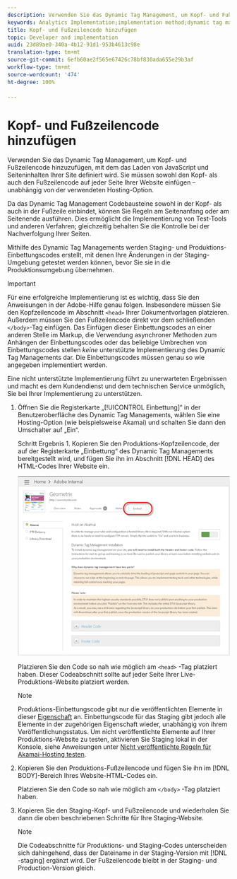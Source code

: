 ```yaml
---
description: Verwenden Sie das Dynamic Tag Management, um Kopf- und Fußzeilencode hinzuzufügen, mit dem das Laden von JavaScript und Seiteninhalten Ihrer Site definiert wird. Sie müssen sowohl den Kopf- als auch den Fußzeilencode auf jeder Seite Ihrer Website einfügen – unabhängig von der verwendeten Hosting-Option.
keywords: Analytics Implementation;implementation method;dynamic tag management;dtm;code;page code;header code;footer code;embed code;embed tab;embed
title: Kopf- und Fußzeilencode hinzufügen
topic: Developer and implementation
uuid: 23d89ae0-340a-4b12-91d1-953b4613c98e
translation-type: tm+mt
source-git-commit: 6efb60ae2f565e67426c78bf830ada655e29b3af
workflow-type: tm+mt
source-wordcount: '474'
ht-degree: 100%

---
```



# Kopf- und Fußzeilencode hinzufügen

Verwenden Sie das Dynamic Tag Management, um Kopf- und Fußzeilencode hinzuzufügen, mit dem das Laden von JavaScript und Seiteninhalten Ihrer Site definiert wird. Sie müssen sowohl den Kopf- als auch den Fußzeilencode auf jeder Seite Ihrer Website einfügen – unabhängig von der verwendeten Hosting-Option.

Da das Dynamic Tag Management Codebausteine sowohl in der Kopf- als auch in der Fußzeile einbindet, können Sie Regeln am Seitenanfang oder am Seitenende ausführen. Dies ermöglicht die Implementierung von Test-Tools und anderen Verfahren; gleichzeitig behalten Sie die Kontrolle bei der Nachverfolgung Ihrer Seiten.

Mithilfe des Dynamic Tag Managements werden Staging- und Produktions-Einbettungscodes erstellt, mit denen Ihre Änderungen in der Staging-Umgebung getestet werden können, bevor Sie sie in die Produktionsumgebung übernehmen.

>[!IMPORTANT]
>
>Für eine erfolgreiche Implementierung ist es wichtig, dass Sie den Anweisungen in der Adobe-Hilfe genau folgen. Insbesondere müssen Sie den Kopfzeilencode im Abschnitt `<head>` Ihrer Dokumentvorlagen platzieren. Außerdem müssen Sie den Fußzeilencode direkt vor dem schließenden `</body>`-Tag einfügen. Das Einfügen dieser Einbettungscodes an einer anderen Stelle im Markup, die Verwendung asynchroner Methoden zum Anhängen der Einbettungscodes oder das beliebige Umbrechen von Einbettungscodes stellen *keine* unterstützte Implementierung des Dynamic Tag Managements dar. Die Einbettungscodes müssen genau so wie angegeben implementiert werden.
>
>Eine nicht unterstützte Implementierung führt zu unerwarteten Ergebnissen und macht es dem Kundendienst und dem technischen Service unmöglich, Sie bei Ihrer Implementierung zu unterstützen.

1. Öffnen Sie die Registerkarte „[!UICONTROL Einbettung]“ in der Benutzeroberfläche des Dynamic Tag Managements, wählen Sie eine Hosting-Option (wie beispielsweise Akamai) und schalten Sie dann den Umschalter auf „Ein“.

   Schritt Ergebnis 1. Kopieren Sie den Produktions-Kopfzeilencode, der auf der Registerkarte „Einbettung“ des Dynamic Tag Managements bereitgestellt wird, und fügen Sie ihn im Abschnitt [!DNL HEAD] des HTML-Codes Ihrer Website ein.

   ![](assets/dtm-embed.png)

   Platzieren Sie den Code so nah wie möglich am `<head>` -Tag platziert haben. Dieser Codeabschnitt sollte auf jeder Seite Ihrer Live-Produktions-Website platziert werden.

   >[!NOTE]
   >
   >Produktions-Einbettungscode gibt nur die veröffentlichten Elemente in dieser [Eigenschaft](/help/implement/other/dtm/t-create-web-property.md) an. Einbettungscode für das Staging gibt jedoch alle Elemente in der zugehörigen Eigenschaft wieder, unabhängig von ihrem Veröffentlichungsstatus. Um nicht veröffentlichte Elemente auf Ihrer Produktions-Website zu testen, aktivieren Sie Staging lokal in der Konsole, siehe Anweisungen unter  [Nicht veröffentlichte Regeln für Akamai-Hosting testen](/help/implement/other/dtm/c-rules/t-test-rules-akamai.md).

1. Kopieren Sie den Produktions-Fußzeilencode und fügen Sie ihn im [!DNL BODY]-Bereich Ihres Website-HTML-Codes ein.

   Platzieren Sie den Code so nah wie möglich am `</body>` -Tag platziert haben.
1. Kopieren Sie den Staging-Kopf- und Fußzeilencode und wiederholen Sie dann die oben beschriebenen Schritte für Ihre Staging-Website.

   >[!NOTE]
   >
   >Die Codeabschnitte für Produktions- und Staging-Codes unterscheiden sich dahingehend, dass der Dateiname in der Staging-Version mit [!DNL -staging] ergänzt wird. Der Fußzeilencode bleibt in der Staging- und Production-Version gleich.

